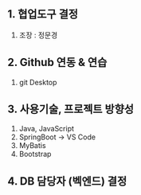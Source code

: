 ## 1. 협업도구 결정
1) 조장 : 정문경
## 2. Github 연동 & 연습
1) git Desktop
## 3. 사용기술, 프로젝트 방향성
1) Java, JavaScript
2) SpringBoot -> VS Code
3) MyBatis
4) Bootstrap
## 4. DB 담당자 (벡엔드) 결정
